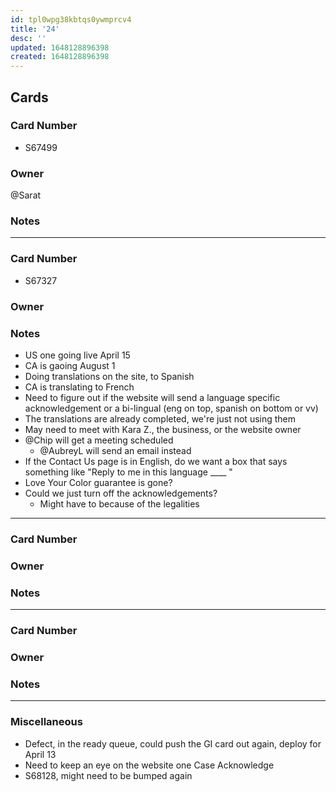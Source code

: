 ```yaml
---
id: tpl0wpg38kbtqs0ywmprcv4
title: '24'
desc: ''
updated: 1648128896398
created: 1648128896398
---
```


## Cards

### Card Number
- S67499
### Owner
@Sarat
### Notes

---

### Card Number
- S67327
### Owner

### Notes
- US one going live April 15
- CA is gaoing August 1
- Doing translations on the site, to Spanish
- CA is translating to French
- Need to figure out if the website will send a language specific acknowledgement or a bi-lingual (eng on top, spanish on bottom or vv)
- The translations are already completed, we're just not using them
- May need to meet with Kara Z., the business, or the website owner
- @Chip will get a meeting scheduled
  - @AubreyL will send an email instead
- If the Contact Us page is in English, do we want a box that says something like "Reply to me in this language ____ "
- Love Your Color guarantee is gone?
- Could we just turn off the acknowledgements?
  - Might have to because of the legalities 
---

### Card Number

### Owner

### Notes

---

### Card Number

### Owner

### Notes

---

### Miscellaneous
- Defect, in the ready queue, could push the GI card out again, deploy for April 13
- Need to keep an eye on the website one Case Acknowledge
- S68128, might need to be bumped again